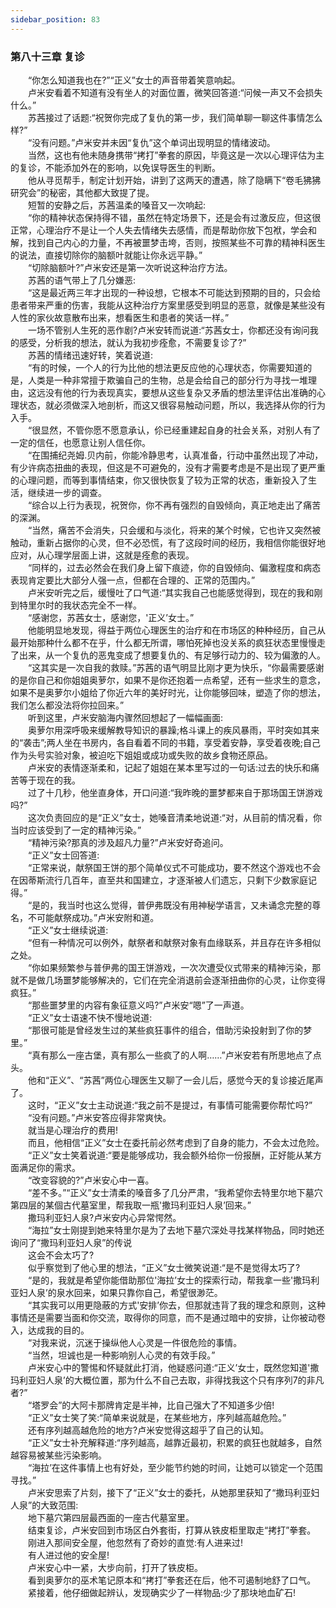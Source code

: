 ```yaml
---
sidebar_position: 83
---
```

### 第八十三章 复诊  


　　“你怎么知道我也在?”“正义”女士的声音带着笑意响起。  
　　卢米安看着不知道有没有坐人的对面位置，微笑回答道:“问候一声又不会损失什么。”  
　　苏茜接过了话题:“祝贺你完成了复仇的第一步，我们简单聊一聊这件事情怎么样?”  
　　“没有问题。”卢米安并未因“复仇”这个单词出现明显的情绪波动。  
　　当然，这也有他未随身携带“拷打”拳套的原因，毕竟这是一次以心理评估为主的复诊，不能添加外在的影响，以免误导医生的判断。  
　　他从寻觅帮手，制定计划开始，讲到了这两天的遭遇，除了隐瞒下“卷毛狒狒研究会”的秘密，其他都大致提了提。  
　　短暂的安静之后，苏茜温柔的嗓音又一次响起:  
　　“你的精神状态保持得不错，虽然在特定场景下，还是会有过激反应，但这很正常，心理治疗不是让一个人失去情绪失去感情，而是帮助你放下包袱，学会和解，找到自己内心的力量，不再被噩梦击垮，否则，按照某些不可靠的精神科医生的说法，直接切除你的脑额叶就能让你永远平静。”  
　　“切除脑额叶?”卢米安还是第一次听说这种治疗方法。  
　　苏茜的语气带上了几分嫌恶:  
　　“这是最近两三年才出现的一种设想，它根本不可能达到预期的目的，只会给患者带来严重的伤害，我能从这种治疗方案里感受到明显的恶意，就像是某些没有人性的家伙故意散布出来，想看医生和患者的笑话一样。”  
　　一场不管别人生死的恶作剧?卢米安转而说道:“苏茜女士，你都还没有询问我的感受，分析我的想法，就认为我初步痊愈，不需要复诊了?”  
　　苏茜的情绪迅速好转，笑着说道:  
　　“有的时候，一个人的行为比他的想法更反应他的心理状态，你需要知道的是，人类是一种非常擅于欺骗自己的生物，总是会给自己的部分行为寻找一堆理由，这远没有他的行为表现真实，要想从这些复杂又矛盾的想法里评估出准确的心理状态，就必须做深入地剖析，而这又很容易触动问题，所以，我选择从你的行为入手。  
　　“很显然，不管你愿不愿意承认，伱已经重建起自身的社会关系，对别人有了一定的信任，也愿意让别人信任你。  
　　“在围捕纪尧姆.贝内前，你能冷静思考，认真准备，行动中虽然出现了冲动，有少许病态扭曲的表现，但这是不可避免的，没有才需要考虑是不是出现了更严重的心理问题，而等到事情结束，你又很快恢复了较为正常的状态，重新投入了生活，继续进一步的调查。  
　　“综合以上行为表现，祝贺你，你不再有强烈的自毁倾向，真正地走出了痛苦的深渊。  
　　“当然，痛苦不会消失，只会缓和与淡化，将来的某个时候，它也许又突然被触动，重新占据你的心灵，但不必恐慌，有了这段时间的经历，我相信你能很好地应对，从心理学层面上讲，这就是痊愈的表现。  
　　“同样的，过去必然会在我们身上留下痕迹，你的自毁倾向、偏激程度和病态表现肯定要比大部分人强一点，但都在合理的、正常的范围内。”  
　　卢米安听完之后，缓慢吐了口气道:“其实我自己也能感觉得到，现在的我和刚到特里尔时的我状态完全不一样。  
　　“感谢您，苏茜女士，感谢您，'正义’女士。”  
　　他能明显地发现，得益于两位心理医生的治疗和在市场区的种种经历，自己从最开始那种什么都不在乎，什么都无所谓，哪怕死掉也没关系的疯狂状态里慢慢走了出来，从一个复仇的恶鬼变成了想要复仇的、有足够行动力的、较为偏激的人。  
　　“这其实是一次自我的救赎。”苏茜的语气明显比刚才更为快乐，“你最需要感谢的是你自己和你姐姐奥萝尔，如果不是你还抱着一点希望，还有一些求生的意念，如果不是奥萝尔小姐给了你近六年的美好时光，让你能够回味，塑造了你的想法，我们怎么都没法将你拉回来。”  
　　听到这里，卢米安脑海内骤然回想起了一幅幅画面:  
　　奥萝尔用深呼吸来缓解教导知识的暴躁;格斗课上的疾风暴雨，平时突如其来的“袭击”;两人坐在书房内，各自看着不同的书籍，享受着安静，享受着夜晚;自己作为头号实验对象，被迫吃下姐姐或成功或失败的故乡食物还原品。  
　　卢米安的表情逐渐柔和，记起了姐姐在某本里写过的一句话:过去的快乐和痛苦等于现在的我。  
　　过了十几秒，他坐直身体，开口问道:“我昨晚的噩梦都来自于那场国王饼游戏吗?”  
　　这次负责回应的是“正义”女士，她嗓音清柔地说道:“对，从目前的情况看，你当时应该受到了一定的精神污染。”  
　　“精神污染?那真的涉及超凡力量?”卢米安好奇追问。  
　　“正义”女士回答道:  
　　“正常来说，献祭国王饼的那个简单仪式不可能成功，要不然这个游戏也不会在因蒂斯流行几百年，直至共和国建立，才逐渐被人们遗忘，只剩下少数家庭记得。”  
　　“是的，我当时也这么觉得，普伊弗既没有用神秘学语言，又未诵念完整的尊名，不可能献祭成功。”卢米安附和道。  
　　“正义”女士继续说道:  
　　“但有一种情况可以例外，献祭者和献祭对象有血缘联系，并且存在许多相似之处。  
　　“你如果频繁参与普伊弗的国王饼游戏，一次次遭受仪式带来的精神污染，那就不是做几场噩梦能够解决的，它们在完全消退前会逐渐扭曲你的心灵，让你变得疯狂。”  
　　“那些噩梦里的内容有象征意义吗?”卢米安“嗯”了一声道。  
　　“正义”女士语速不快不慢地说道:  
　　“那很可能是曾经发生过的某些疯狂事件的组合，借助污染投射到了你的梦里。”  
　　“真有那么一座古堡，真有那么一些疯了的人啊……”卢米安若有所思地点了点头。  
　　他和“正义”、“苏茜”两位心理医生又聊了一会儿后，感觉今天的复诊接近尾声了。  
　　这时，“正义”女士主动说道:“我之前不是提过，有事情可能需要你帮忙吗?”  
　　“没有问题。”卢米安答应得非常爽快。  
　　就当是心理治疗的费用!  
　　而且，他相信“正义”女士在委托前必然考虑到了自身的能力，不会太过危险。  
　　“正义”女士笑着说道:“要是能够成功，我会额外给你一份报酬，正好能从某方面满足你的需求。  
　　“改变容貌的?”卢米安心中一喜。  
　　“差不多。”“正义”女士清柔的嗓音多了几分严肃，“我希望你去特里尔地下墓穴第四层的某個古代墓室里，帮我取一瓶'撒玛利亚妇人泉’回来。”  
　　撒玛利亚妇人泉?卢米安内心异常愕然。  
　　“海拉”女士刚提到她来特里尔是为了去地下墓穴深处寻找某样物品，同时她还询问了“撒玛利亚妇人泉”的传说  
　　这会不会太巧了?  
　　似乎察觉到了他心里的想法，“正义”女士微笑说道:“是不是觉得太巧了?  
　　“是的，我就是希望你能借助那位'海拉’女士的探索行动，帮我拿一些'撒玛利亚妇人泉’的泉水回来，如果只靠你自己，希望很渺茫。  
　　“其实我可以用更隐蔽的方式'安排’你去，但那就违背了我的理念和原则，这种事情还是需要当面和你交流，取得你的同意，而不是通过暗中的安排，让你被动卷入，达成我的目的。  
　　“对我来说，沉迷于操纵他人心灵是一件很危险的事情。  
　　“当然，坦诚也是一种影响别人心灵的有效手段。”  
　　卢米安心中的警惕和怀疑就此打消，他疑惑问道:“正义’女士，既然您知道'撒玛利亚妇人泉’的大概位置，那为什么不自己去取，非得找我这个只有序列7的非凡者?”  
　　“塔罗会”的大阿卡那牌肯定是半神，比自己强大了不知道多少倍!  
　　“正义”女士笑了笑:“简单来说就是，在某些地方，序列越高越危险。”  
　　还有序列越高越危险的地方?卢米安觉得这超乎了自己的认知。  
　　“正义”女士补充解释道:“序列越高，越靠近最初，积累的疯狂也就越多，自然越容易被某些污染影响。  
　　“海拉’在这件事情上也有好处，至少能节约她的时间，让她可以锁定一个范围寻找。”  
　　卢米安思索了片刻，接下了“正义”女士的委托，从她那里获知了“撒玛利亚妇人泉”的大致范围:  
　　地下墓穴第四层最西面的一座古代墓室里。  
　　结束复诊，卢米安回到市场区白外套街，打算从铁皮柜里取走“拷打”拳套。  
　　刚进入那间安全屋，他忽然有了奇妙的直觉:有人进来过!  
　　有人进过他的安全屋!  
　　卢米安心中一紧，大步向前，打开了铁皮柜。  
　　看到奥萝尔的巫术笔记原本和“拷打”拳套还在后，他不可遏制地舒了口气。  
　　紧接着，他仔细做起辨认，发现确实少了一样物品:少了那块地血矿石!  
